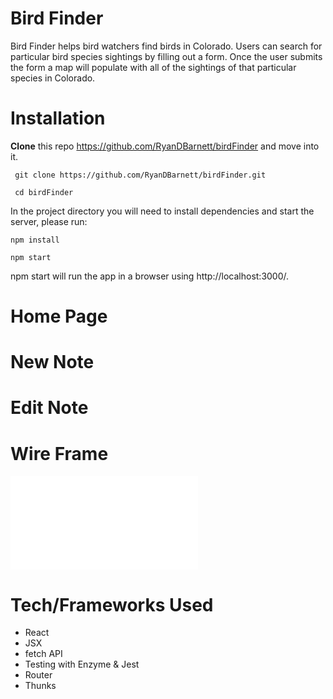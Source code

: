 # Bird Finder

Bird Finder helps bird watchers find birds in Colorado. Users can search for particular bird species sightings by filling out a form. Once the user submits the form a map will populate with all of the sightings of that particular species in Colorado.

# Installation

**Clone** this repo https://github.com/RyanDBarnett/birdFinder and move into it.

``` git clone https://github.com/RyanDBarnett/birdFinder.git```

``` cd birdFinder```

In the project directory you will need to install dependencies and start the server, please run:

```npm install```

```npm start```

npm start will run the app in a browser using http://localhost:3000/. 

# Home Page

# New Note

# Edit Note

# Wire Frame

![WireFrame](wire-frame.pdf)

# Tech/Frameworks Used

* React
* JSX
* fetch API
* Testing with Enzyme & Jest
* Router
* Thunks 
